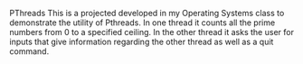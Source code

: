 PThreads
This is a projected developed in my Operating Systems class to demonstrate the utility of Pthreads.
In one thread it counts all the prime numbers from 0 to a specified ceiling.
In the other thread it asks the user for inputs that give information regarding the other thread as well as a quit command.
